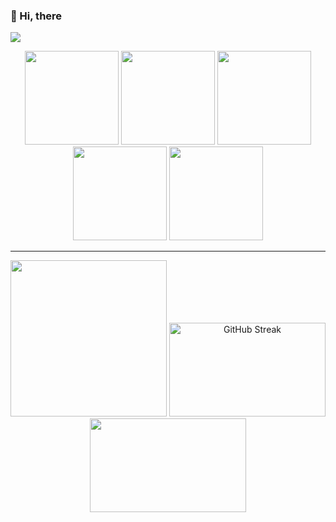 ### 👋 Hi, there
![](https://cdn.jsdelivr.net/gh/islgl/img-hosting/imgs/banner.gif)

<div align="center">
    <img src="https://octodex.github.com/images/minion.png" width="150"/>
    <img src="https://octodex.github.com/images/spidertocat.png" width="150"/>
    <img src="https://octodex.github.com/images/daftpunktocat-thomas.gif" width="150"/>
    <img src="https://octodex.github.com/images/daftpunktocat-guy.gif" width="150"/>
    <img src="https://octodex.github.com/images/stormtroopocat.png" width="150"/>
</div>

---

<div align="center">
    <img src="https://github-readme-stats.vercel.app/api?username=islgl&show_icons=true&hide_border=true" width="250">
    <img src="https://streak-stats.demolab.com?user=islgl&hide_border=true&date_format=%5BY.%5Dn.j" alt="GitHub Streak" width="250" height="150">
    <img src="https://github-readme-stats.vercel.app/api/top-langs/?username=islgl&layout=compact&hide_border=true" width="250" height="150">
</div>

